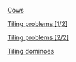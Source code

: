 [Cows](https://www.youtube.com/watch?v=_tur2nPkIKo&list=PLDV1Zeh2NRsAsbafOroUBnNV8fhZa7P4u)

[Tiling problems [1/2]](https://www.youtube.com/watch?v=gQszF5qdZ-0&list=PLDV1Zeh2NRsAsbafOroUBnNV8fhZa7P4u&index=2)

[Tiling problems [2/2]](https://www.youtube.com/watch?v=L1x3an2pl3U&list=PLDV1Zeh2NRsAsbafOroUBnNV8fhZa7P4u&index=3)

[Tiling dominoes](https://www.youtube.com/watch?v=yn2jnmlepY8&list=PLDV1Zeh2NRsAsbafOroUBnNV8fhZa7P4u&index=4)